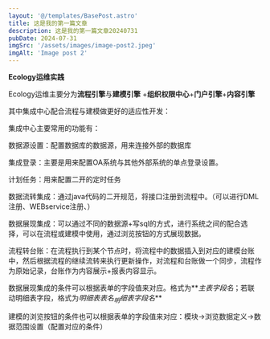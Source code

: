 ```yaml
---
layout: '@/templates/BasePost.astro'
title: 这是我的第一篇文章
description: 这是我的第一篇文章20240731
pubDate: 2024-07-31
imgSrc: '/assets/images/image-post2.jpeg'
imgAlt: 'Image post 2'
---
```


**Ecology运维实践**

Ecology运维主要分为**流程引擎**与**建模引擎** +**组织权限中心**+**门户引擎**+**内容引擎**

其中集成中心配合流程与建模做更好的适应性开发：

集成中心主要常用的功能有：

数据源设置：配置数据库的数据源，用来连接外部的数据库

集成登录：主要是用来配置OA系统与其他外部系统的单点登录设置。

计划任务：用来配置二开的定时任务

数据流转集成：通过java代码的二开规范，将接口注册到流程中。（可以进行DML注册、WEBservice注册、）

数据展现集成：可以通过不同的数据源+写sql的方式，进行系统之间的配合选择，可以在流程或建模中使用，通过浏览按钮的方式展现数据。



流程转台账：在流程执行到某个节点时，将流程中的数据插入到对应的建模台账中，然后根据流程的继续流转来执行更新操作，对流程和台账做一个同步，流程作为原始记录，台账作为内容展示+报表内容显示。


数据展现集成的条件可以根据表单的字段值来对应。格式为**$主表字段名$；若联动明细表字段，格式为$明细表表名_明细表字段名$**

建模的浏览按钮的条件也可以根据表单的字段值来对应：模块->浏览数据定义->数据范围设置（配置对应的条件）
